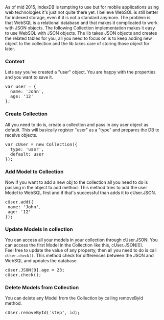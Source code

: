 As of mid 2015, IndexDB is tempting to use but for mobile applications using web technologies it's just not quite there yet.
I believe WebSQL is still better for indexed storage, even if it is not a standard anymore.
The problem is that WebSQL is a relational database and that makes it complicated to work with JSON objects.
The following Collection implementation makes it easy to use WebSQL with JSON objects.
The lib takes JSON objects and creates the related tables for you,
all you need to focus on is to keep adding new object to the collection and the lib takes care of storing those object for later.

<h3>Context</h3>
Lets say you've created a "user" object. You are happy with the properties and you want to save it.
<pre>
var user = {
  name: 'John',
  age: '12'
};
</pre>

<h3>Create Collection</h3>
All you need to do is, create a collection and pass in any user object as default.
This will basically register "user" as a "type" and prepares the DB to receive objects.
<pre>
var cUser = new Collection({
  type: 'user',
  default: user
});
</pre>

<h3>Add Model to Collection</h3>
Now if you want to add a new obj to the collection all you need to do is passing in the object to add method.
This method tries to add the user Model to WebSQL first and if that's successful than adds it to cUser.JSON.
<pre>
cUser.add({
 name: 'John',
 age: '12'
});
</pre>

<h3>Update Models in collection</h3>
You can access all your models in your collection through cUser.JSON. You can access the first Model in the Collection like this, cUser.JSON[0]. </br>
Feel free to update the value of any property, then all you need to do is call <code>cUser.check()</code>. This method check for differences between the JSON and WebSQL and updates the database.
<pre>
cUser.JSON[0].age = 23;
cUser.check();
</pre>

<h3>Delete Models from Collection</h3>
You can delete any Model from the Collection by calling removeById method.
<pre>
cUser.removeById('step', id);
</pre>
